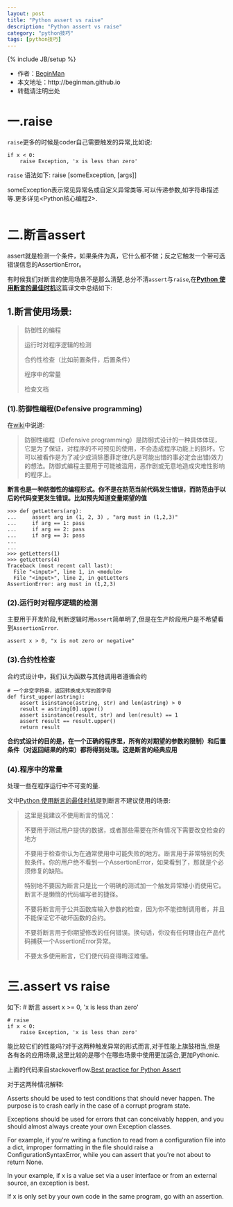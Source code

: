 ```yaml
---
layout: post
title: "Python assert vs raise"
description: "Python assert vs raise"
category: "python技巧"
tags: [python技巧]
---
```

{% include JB/setup %}
<ul>
    <li>作者：<a href="http://weibo.com/beginman" target="blank">BeginMan</a></li>
    <li>本文地址：http://beginman.github.io</li>
    <li>转载请注明出处</li>
</ul>
<h1>一.raise</h1>

<p><code>raise</code>更多的时候是coder自己需要触发的异常,比如说:</p>

<pre><code>if x &lt; 0:
    raise Exception, 'x is less than zero'
</code></pre>

<p><code>raise</code> 语法如下:
    raise [someException, [args]]</p>

<p>someException表示常见异常名或自定义异常类等.可以传递参数,如字符串描述等.更多详见&lt;Python核心编程2>.</p>

<p><img src="http://img.blog.csdn.net/20130429161814679" alt="" /></p>

<h1>二.断言assert</h1>

<p>assert就是检测一个条件，如果条件为真，它什么都不做；反之它触发一个带可选错误信息的AssertionError。</p>

<!--more-->

<p>有时候我们对断言的使用场景不是那么清楚,总分不清<code>assert</code>与<code>raise</code>,在<a href="http://www.oschina.net/translate/when-to-use-assert"><strong>Python 使用断言的最佳时机</strong></a>这篇译文中总结如下:</p>

<h2>1.断言使用场景:</h2>

<blockquote>
  <p>防御性的编程</p>
  
  <p>运行时对程序逻辑的检测</p>
  
  <p>合约性检查（比如前置条件，后置条件）</p>
  
  <p>程序中的常量</p>
  
  <p>检查文档</p>
</blockquote>

<h3>(1).防御性编程(Defensive programming)</h3>

<p>在<a href="http://zh.wikipedia.org/zh/%E9%98%B2%E5%BE%A1%E6%80%A7%E7%BC%96%E7%A8%8B">wiki</a>中说道:</p>

<blockquote>
  <p>防御性编程（Defensive programming）是防御式设计的一种具体体现，它是为了保证，对程序的不可预见的使用，不会造成程序功能上的损坏。它可以被看作是为了减少或消除墨菲定律(凡是可能出错的事必定会出错)效力的想法。防御式编程主要用于可能被滥用，恶作剧或无意地造成灾难性影响的程序上。</p>
</blockquote>

<p><strong>断言也是一种防御性的编程形式。你不是在防范当前代码发生错误，而防范由于以后的代码变更发生错误。比如预先知道变量期望的值</strong></p>

<pre><code>&gt;&gt;&gt; def getLetters(arg):
...     assert arg in (1, 2, 3) , "arg must in (1,2,3)"
...     if arg == 1: pass
...     if arg == 2: pass
...     if arg == 3: pass
...     
... 
&gt;&gt;&gt; getLetters(1)
&gt;&gt;&gt; getLetters(4)
Traceback (most recent call last):
  File "&lt;input&gt;", line 1, in &lt;module&gt;
  File "&lt;input&gt;", line 2, in getLetters
AssertionError: arg must in (1,2,3)
</code></pre>

<h3>(2).运行时对程序逻辑的检测</h3>

<p>主要用于开发阶段,判断逻辑时用<code>assert</code>简单明了,但是在生产阶段用户是不希望看到<code>AssertionError</code>.</p>

<pre><code>assert x &gt; 0, "x is not zero or negative"
</code></pre>

<h3>(3).合约性检查</h3>

<p>合约式设计中，我们认为函数与其他调用者遵循合约</p>

<pre><code># 一个非空字符串，返回转换成大写的首字母
def first_upper(astring):
    assert isinstance(astring, str) and len(astring) &gt; 0
    result = astring[0].upper()
    assert isinstance(result, str) and len(result) == 1
    assert result == result.upper()
    return result
</code></pre>

<p><strong>合约式设计的目的是，在一个正确的程序里，所有的对期望的参数的限制）和后置条件（对返回结果的约束）都将得到处理。这是断言的经典应用</strong></p>

<h3>(4).程序中的常量</h3>

<p>处理一些在程序运行中不可变的量.</p>

<p>文中<a href="http://www.oschina.net/translate/when-to-use-assert">Python 使用断言的最佳时机</a>提到断言不建议使用的场景:</p>

<blockquote>
  <p>这里是我建议不使用断言的情况：</p>
  
  <p>不要用于测试用户提供的数据，或者那些需要在所有情况下需要改变检查的地方</p>
  
  <p>不要用于检查你认为在通常使用中可能失败的地方。断言用于非常特别的失败条件。你的用户绝不看到一个AssertionError，如果看到了，那就是个必须修复的缺陷。</p>
  
  <p>特别地不要因为断言只是比一个明确的测试加一个触发异常矮小而使用它。断言不是懒惰的代码编写者的捷径。</p>
  
  <p>不要将断言用于公共函数库输入参数的检查，因为你不能控制调用者，并且不能保证它不破坏函数的合约。</p>
  
  <p>不要将断言用于你期望修改的任何错误。换句话，你没有任何理由在产品代码捕获一个AssertionError异常。</p>
  
  <p>不要太多使用断言，它们使代码变得晦涩难懂。</p>
</blockquote>

<h1>三.assert vs raise</h1>

<p>如下:
    # 断言
    assert x >= 0, 'x is less than zero'</p>

<pre><code># raise
if x &lt; 0:
    raise Exception, 'x is less than zero'
</code></pre>

<p>能比较它们的性能吗?对于这两种触发异常的形式而言,对于性能上旗鼓相当,但是各有各的应用场景,这里比较的是哪个在哪些场景中使用更加适合,更加Pythonic.</p>

<p>上面的代码来自stackoverflow.<a href="http://stackoverflow.com/questions/944592/best-practice-for-python-assert">Best practice for Python Assert</a></p>

<p>对于这两种情况解释:</p>

<p>Asserts should be used to test conditions that should never happen. The purpose is to crash early in the case of a corrupt program state.</p>

<p>Exceptions should be used for errors that can conceivably happen, and you should almost always create your own Exception classes.</p>

<p>For example, if you're writing a function to read from a configuration file into a dict, improper formatting in the file should raise a ConfigurationSyntaxError, while you can assert that you're not about to return None.</p>

<p>In your example, if x is a value set via a user interface or from an external source, an exception is best.</p>

<p>If x is only set by your own code in the same program, go with an assertion.</p>
